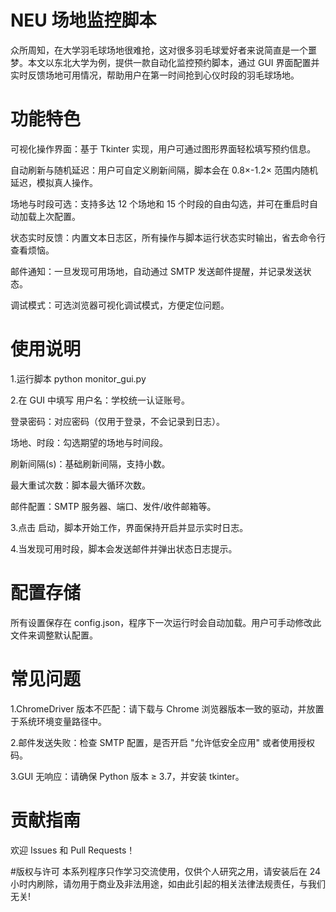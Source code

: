 # NEU 场地监控脚本

众所周知，在大学羽毛球场地很难抢，这对很多羽毛球爱好者来说简直是一个噩梦。本文以东北大学为例，提供一款自动化监控预约脚本，通过 GUI 界面配置并实时反馈场地可用情况，帮助用户在第一时间抢到心仪时段的羽毛球场地。

# 功能特色
可视化操作界面：基于 Tkinter 实现，用户可通过图形界面轻松填写预约信息。

自动刷新与随机延迟：用户可自定义刷新间隔，脚本会在 0.8×-1.2× 范围内随机延迟，模拟真人操作。

场地与时段可选：支持多达 12 个场地和 15 个时段的自由勾选，并可在重启时自动加载上次配置。

状态实时反馈：内置文本日志区，所有操作与脚本运行状态实时输出，省去命令行查看烦恼。

邮件通知：一旦发现可用场地，自动通过 SMTP 发送邮件提醒，并记录发送状态。

调试模式：可选浏览器可视化调试模式，方便定位问题。

# 使用说明
1.运行脚本
python monitor_gui.py

2.在 GUI 中填写
用户名：学校统一认证账号。

登录密码：对应密码（仅用于登录，不会记录到日志）。

场地、时段：勾选期望的场地与时间段。

刷新间隔(s)：基础刷新间隔，支持小数。

最大重试次数：脚本最大循环次数。

邮件配置：SMTP 服务器、端口、发件/收件邮箱等。

3.点击 启动，脚本开始工作，界面保持开启并显示实时日志。

4.当发现可用时段，脚本会发送邮件并弹出状态日志提示。

# 配置存储
所有设置保存在 config.json，程序下一次运行时会自动加载。用户可手动修改此文件来调整默认配置。

# 常见问题
1.ChromeDriver 版本不匹配：请下载与 Chrome 浏览器版本一致的驱动，并放置于系统环境变量路径中。

2.邮件发送失败：检查 SMTP 配置，是否开启 "允许低安全应用" 或者使用授权码。

3.GUI 无响应：请确保 Python 版本 ≥ 3.7，并安装 tkinter。

# 贡献指南
欢迎 Issues 和 Pull Requests！

#版权与许可
本系列程序只作学习交流使用，仅供个人研究之用，请安装后在 24小时内刷除，请勿用于商业及非法用途，如由此引起的相关法律法规责任，与我们无关!

